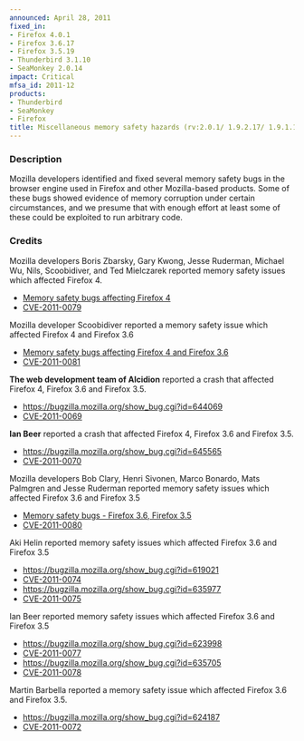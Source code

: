 ```yaml
---
announced: April 28, 2011
fixed_in:
- Firefox 4.0.1
- Firefox 3.6.17
- Firefox 3.5.19
- Thunderbird 3.1.10
- SeaMonkey 2.0.14
impact: Critical
mfsa_id: 2011-12
products:
- Thunderbird
- SeaMonkey
- Firefox
title: Miscellaneous memory safety hazards (rv:2.0.1/ 1.9.2.17/ 1.9.1.19)
---
```


<h3>Description</h3>

<p>Mozilla developers identified and fixed several memory safety bugs
in the browser engine used in Firefox and other Mozilla-based
products. Some of these bugs showed evidence of memory corruption
under certain circumstances, and we presume that with enough effort at
least some of these could be exploited to run arbitrary code.</p>

<h3>Credits</h3>

<p>Mozilla developers Boris Zbarsky, Gary Kwong, Jesse Ruderman, Michael Wu,
Nils, Scoobidiver, and Ted Mielczarek reported memory safety issues which
affected Firefox 4.</p>
<ul>
  <li><a href="https://bugzilla.mozilla.org/buglist.cgi?bug_id=642717,639343,639728,643649,641388,601102,639885">Memory safety bugs affecting Firefox 4</a></li>
  <li><a class="ex-ref" href="http://cve.mitre.org/cgi-bin/cvename.cgi?name=CVE-2011-0079">CVE-2011-0079</a></li>
</ul>

<p>Mozilla developer Scoobidiver reported a memory safety issue which
affected Firefox 4 and Firefox 3.6</p>
<ul>
  <li><a href="https://bugzilla.mozilla.org/buglist.cgi?bug_id=645289">Memory safety bugs affecting Firefox 4 and Firefox 3.6</a></li>
  <li><a class="ex-ref" href="http://cve.mitre.org/cgi-bin/cvename.cgi?name=CVE-2011-0081">CVE-2011-0081</a></li>
</ul>

<p><strong>The web development team of Alcidion</strong> reported
a crash that affected Firefox 4, Firefox 3.6 and Firefox 3.5.</p>
<ul>
  <li><a href="https://bugzilla.mozilla.org/show_bug.cgi?id=644069">https://bugzilla.mozilla.org/show_bug.cgi?id=644069</a></li>
  <li><a class="ex-ref" href="http://cve.mitre.org/cgi-bin/cvename.cgi?name=CVE-2011-0069">CVE-2011-0069</a></li>
</ul>

<p><strong>Ian Beer</strong> reported a crash that affected Firefox 4,
Firefox 3.6 and Firefox 3.5.</p>
<ul>
  <li><a href="https://bugzilla.mozilla.org/show_bug.cgi?id=645565">https://bugzilla.mozilla.org/show_bug.cgi?id=645565</a></li>
  <li><a class="ex-ref" href="http://cve.mitre.org/cgi-bin/cvename.cgi?name=CVE-2011-0070">CVE-2011-0070</a></li>
</ul>

<p>Mozilla developers Bob Clary, Henri Sivonen, Marco Bonardo, Mats Palmgren and Jesse
Ruderman reported memory safety issues which affected Firefox 3.6 and
Firefox 3.5</p>
<ul>
  <li><a href="https://bugzilla.mozilla.org/buglist.cgi?bug_id=638236,634257,637621,637957,615147">Memory safety bugs - Firefox 3.6, Firefox 3.5</a></li>
  <li><a class="ex-ref" href="http://cve.mitre.org/cgi-bin/cvename.cgi?name=CVE-2011-0080">CVE-2011-0080</a></li>
</ul>

<p>Aki Helin reported memory safety issues which affected Firefox 3.6
and Firefox 3.5</p>
<ul>
  <li><a href="https://bugzilla.mozilla.org/show_bug.cgi?id=619021">https://bugzilla.mozilla.org/show_bug.cgi?id=619021</a></li>
  <li><a class="ex-ref" href="http://cve.mitre.org/cgi-bin/cvename.cgi?name=CVE-2011-0074">CVE-2011-0074</a></li>
  <li><a href="https://bugzilla.mozilla.org/show_bug.cgi?id=635977">https://bugzilla.mozilla.org/show_bug.cgi?id=635977</a></li>
  <li><a class="ex-ref" href="http://cve.mitre.org/cgi-bin/cvename.cgi?name=CVE-2011-0075">CVE-2011-0075</a></li>
</ul>

<p>Ian Beer reported memory safety issues which affected Firefox 3.6
and Firefox 3.5</p>
<ul>
  <li><a href="https://bugzilla.mozilla.org/show_bug.cgi?id=623998">https://bugzilla.mozilla.org/show_bug.cgi?id=623998</a></li>
  <li><a class="ex-ref" href="http://cve.mitre.org/cgi-bin/cvename.cgi?name=CVE-2011-0077">CVE-2011-0077</a></li>
  <li><a href="https://bugzilla.mozilla.org/show_bug.cgi?id=635705">https://bugzilla.mozilla.org/show_bug.cgi?id=635705</a></li>
  <li><a class="ex-ref" href="http://cve.mitre.org/cgi-bin/cvename.cgi?name=CVE-2011-0078">CVE-2011-0078</a></li>
</ul>

<p>Martin Barbella reported a memory safety issue which affected
Firefox 3.6 and Firefox 3.5.</p>
<ul>
  <li><a href="https://bugzilla.mozilla.org/show_bug.cgi?id=624187">https://bugzilla.mozilla.org/show_bug.cgi?id=624187</a></li>
  <li><a class="ex-ref" href="http://cve.mitre.org/cgi-bin/cvename.cgi?name=CVE-2011-0072">CVE-2011-0072</a></li>
</ul>



